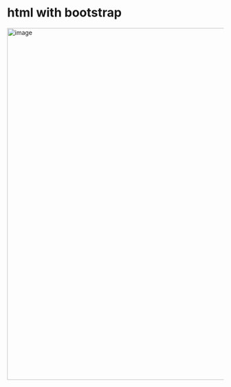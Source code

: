 # html with bootstrap
<img width="819" alt="image" src="https://github.com/user-attachments/assets/89aeaf08-38fe-4e5d-b7c2-598d94a39cff">
